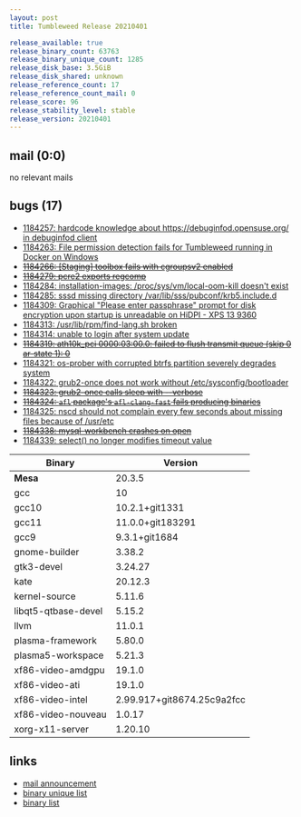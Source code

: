 ```yaml
---
layout: post
title: Tumbleweed Release 20210401

release_available: true
release_binary_count: 63763
release_binary_unique_count: 1285
release_disk_base: 3.5GiB
release_disk_shared: unknown
release_reference_count: 17
release_reference_count_mail: 0
release_score: 96
release_stability_level: stable
release_version: 20210401
---
```


## mail (0:0)

no relevant mails

## bugs (17)

<!--more-->

- [1184257: hardcode knowledge about https://debuginfod.opensuse.org/ in debuginfod client](https://bugzilla.opensuse.org/show_bug.cgi?id=1184257)
- [1184263: File permission detection fails for Tumbleweed running in Docker on Windows](https://bugzilla.opensuse.org/show_bug.cgi?id=1184263)
- ~~[1184266: \[Staging\] toolbox fails with cgroupsv2 enabled](https://bugzilla.opensuse.org/show_bug.cgi?id=1184266)~~
- ~~[1184279: pcre2 exports regcomp](https://bugzilla.opensuse.org/show_bug.cgi?id=1184279)~~
- [1184284: installation-images: /proc/sys/vm/local-oom-kill doesn't exist](https://bugzilla.opensuse.org/show_bug.cgi?id=1184284)
- [1184285: sssd missing directory /var/lib/sss/pubconf/krb5.include.d](https://bugzilla.opensuse.org/show_bug.cgi?id=1184285)
- [1184309: Graphical "Please enter passphrase" prompt for disk encryption upon startup is unreadable on HiDPI - XPS 13 9360](https://bugzilla.opensuse.org/show_bug.cgi?id=1184309)
- [1184313: /usr/lib/rpm/find-lang.sh broken](https://bugzilla.opensuse.org/show_bug.cgi?id=1184313)
- [1184314: unable to login after system update](https://bugzilla.opensuse.org/show_bug.cgi?id=1184314)
- ~~[1184319: ath10k_pci 0000:03:00.0: failed to flush transmit queue (skip 0 ar-state 1): 0](https://bugzilla.opensuse.org/show_bug.cgi?id=1184319)~~
- [1184321: os-prober with corrupted btrfs partition severely degrades system](https://bugzilla.opensuse.org/show_bug.cgi?id=1184321)
- [1184322: grub2-once does not work without /etc/sysconfig/bootloader](https://bugzilla.opensuse.org/show_bug.cgi?id=1184322)
- ~~[1184323: grub2-once calls sleep with --verbose](https://bugzilla.opensuse.org/show_bug.cgi?id=1184323)~~
- ~~[1184324: `afl` package's `afl-clang-fast` fails producing binaries](https://bugzilla.opensuse.org/show_bug.cgi?id=1184324)~~
- [1184325: nscd should not complain every few seconds about missing files because of /usr/etc](https://bugzilla.opensuse.org/show_bug.cgi?id=1184325)
- ~~[1184338: mysql-workbench crashes on open](https://bugzilla.opensuse.org/show_bug.cgi?id=1184338)~~
- [1184339: select() no longer modifies timeout value](https://bugzilla.opensuse.org/show_bug.cgi?id=1184339)

Binary | Version
--- | ---
**Mesa** | 20.3.5
gcc | 10
gcc10 | 10.2.1+git1331
gcc11 | 11.0.0+git183291
gcc9 | 9.3.1+git1684
gnome-builder | 3.38.2
gtk3-devel | 3.24.27
kate | 20.12.3
kernel-source | 5.11.6
libqt5-qtbase-devel | 5.15.2
llvm | 11.0.1
plasma-framework | 5.80.0
plasma5-workspace | 5.21.3
xf86-video-amdgpu | 19.1.0
xf86-video-ati | 19.1.0
xf86-video-intel | 2.99.917+git8674.25c9a2fcc
xf86-video-nouveau | 1.0.17
xorg-x11-server | 1.20.10

## links

- [mail announcement](https://github.com/boombatower/tumbleweed-review/issues/10)
- [binary unique list](http://download.opensuse.org/history/20210401/rpm.unique.list)
- [binary list](http://download.opensuse.org/history/20210401/rpm.list)
